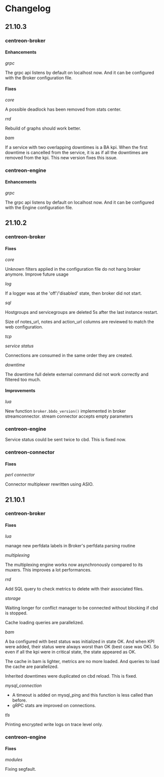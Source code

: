# Changelog

## 21.10.3

### centreon-broker

#### Enhancements

*grpc*

The grpc api listens by default on localhost now. And it can be configured
with the Broker configuration file.

#### Fixes

*core*

A possible deadlock has been removed from stats center.

*rrd*

Rebuild of graphs should work better.

*bam*

If a service with two overlapping downtimes is a BA kpi. When the first downtime
is cancelled from the service, it is as if all the downtimes are removed from
the kpi. This new version fixes this issue.

### centreon-engine

#### Enhancements

*grpc*

The grpc api listens by default on localhost now. And it can be configured
with the Engine configuration file.

## 21.10.2

### centreon-broker

#### Fixes

*core*

Unknown filters applied in the configuration file do not hang broker anymore.
Improve future usage

*log*

If a logger was at the 'off'/'disabled' state, then broker did not start.

*sql*

Hostgroups and servicegroups are deleted 5s after the last instance restart.

Size of notes\_url, notes and action\_url columns are reviewed to match the
web configuration.

*tcp*

*service status*

Connections are consumed in the same order they are created.

*downtime*

The downtime full delete external command did not work correctly and filtered
too much.

#### Improvements

*lua*

New function `broker.bbdo_version()` implemented in broker streamconnector.
stream connector accepts empty parameters

### centreon-engine

Service status could be sent twice to cbd. This is fixed now.

### centreon-connector

#### Fixes
*perl connector*

Connector multiplexer rewritten using ASIO.

## 21.10.1

### centreon-broker

#### Fixes

*lua*

manage new perfdata labels in Broker's perfdata parsing routine

*multiplexing*

The multiplexing engine works now asynchronously compared to its muxers. This
improves a lot performances.

*rrd*

Add SQL query to check metrics to delete with their associated files.

*storage*

Waiting longer for conflict manager to be connected without blocking if cbd
is stopped.

Cache loading queries are parallelized.

*bam*

A ba configured with best status was initialized in state OK. And when KPI were
added, their status were always worst than OK (best case was OK). So even if all
the kpi were in critical state, the state appeared as OK.

The cache in bam is lighter, metrics are no
more loaded. And queries to load the cache are parallelized.

Inherited downtimes were duplicated on cbd reload. This is fixed.

*mysql_connection*

* A timeout is added on mysql\_ping and this function is less called than
  before.
* gRPC stats are improved on connections.

*tls*

Printing encrypted write logs on trace level only.

### centreon-engine

#### Fixes

*modules*

Fixing segfault.
